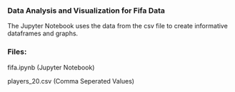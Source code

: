 ### Data Analysis and Visualization for Fifa Data
The Jupyter Notebook uses the data from the csv file to create informative dataframes and graphs.

### Files:
fifa.ipynb (Jupyter Notebook)

players_20.csv (Comma Seperated Values)
